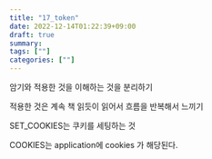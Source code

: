 ```yaml
---
title: "17_token"
date: 2022-12-14T01:22:39+09:00
draft: true
summary: 
tags: [""]
categories: [""]
---
```


암기와 적용한 것을 이해하는 것을 분리하기

적용한 것은 계속 책 읽듯이 읽어서 흐름을 반복해서 느끼기 

SET_COOKIES는 쿠키를 세팅하는 것

COOKIES는 application에 cookies 가 해당된다. 
